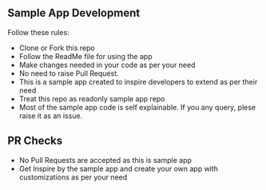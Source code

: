 ## Sample App Development

Follow these rules:
- Clone or Fork this repo
- Follow the ReadMe file for using the app
- Make changes needed in your code as per your need
- No need to raise Pull Request. 
- This is a sample app created to inspire developers to extend as per their need
- Treat this repo as readonly sample app repo
- Most of the sample app code is self explainable. If you any query, plese raise it as an issue.

## PR Checks

 - No Pull Requests are accepted as this is sample app
 - Get Inspire by the sample app and create your own app with customizations as per your need 
